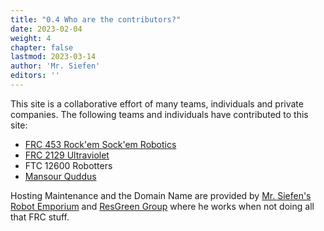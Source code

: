 ```yaml
---
title: "0.4 Who are the contributors?"
date: 2023-02-04
weight: 4
chapter: false
lastmod: 2023-03-14
author: 'Mr. Siefen'
editors: ''
---
```


This site is a collaborative effort of many teams, individuals and private companies. The following teams and individuals have contributed to this site:

- [FRC 453 Rock'em Sock'em Robotics](http://rockemsockemrobotics.com/)
- [FRC 2129 Ultraviolet](https://swrobotics.com/)
- FTC 12600 Robotters
- [Mansour Quddus](https://github.com/devmanso)

Hosting Maintenance and the Domain Name are provided by [Mr. Siefen's Robot Emporium](https://www.mrsiefensrobotemporium.com/) and [ResGreen Group](https://resgreengroup.com/) where he works when not doing all that FRC stuff.